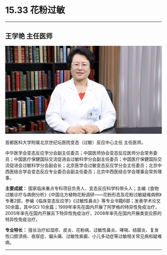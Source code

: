 # 15.33 花粉过敏

---

## 王学艳 主任医师

![1683938753893](image/c15_033/1683938753893.png)

首都医科大学附属北京世纪坛医院变态（过敏）反应中心主任 主任医师。

中华医学会变态反应学分会副主任委员；中国医师协会变态反应医师分会常务委员；中国医疗保健国际交流促进会过敏科学分会副主任委员；中国医疗保健国际交流促进会过敏科学分会副会长；北京医学会过敏变态反应学分会主任委员；北京中西医结合学会变态反应专业委员会副主任委员；北京中西医结合学会理事会常务理事。


**主要成就：** 国家临床重点专科项目负责人、变态反应科学科带头人；主编《食物过敏诊疗与病例分析》《中国北方植物花粉调研——花粉形态及花粉过敏疑难病例》专著2部，参编《临床变态反应学》《过敏性鼻炎》等专业书籍6部；发表学术论文50余篇，其中SCI 10余篇；1999年率先在国内开展了阿罗格的特异性免疫治疗，2005年率先在国内开展舌下特异性免疫治疗，2008年率先在国内开展类变应原的特异性免疫治疗。


**专业特长：** 擅长治疗如湿疹、皮炎、花粉病、过敏性鼻炎、哮喘、结膜炎、复发性口腔溃疡、夜尿症、偏头痛、过敏性紫癜、小儿多动症等过敏相关常见病和疑难病。

---
